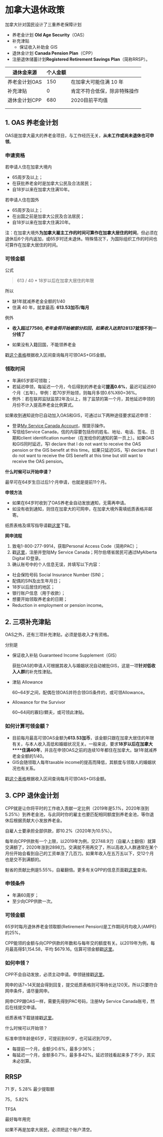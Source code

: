 # 加拿大退休政策



加拿大针对国民设计了三重养老保障计划

- 养老金计划    **Old Age Security**（OAS）    
- 补充津贴
  - 保证收入补助金 GIS
- 退休金计划    **Canada Pension Plan**（CPP）
- 注册退休储蓄计划**Registered Retirement Savings Plan**（简称RRSP）。



| 退休金来源    | 个人金额 |                              |
| ------------- | -------- | ---------------------------- |
| 养老金计划OAS | 150      | 在加拿大可能住满 10 年       |
| 补充津贴      | 0        | 肯定不符合低保，除非特殊操作 |
| 退休金计划CPP | 680      | 2020目前平均值               |
|               |          |                              |
|               |          |                              |



## 1. OAS 养老金计划



OAS是加拿大最大的养老金项目，与工作经历无关，**从未工作或尚未退休也可申领**。



### 申请资格

若申请人住在加拿大境内

- 65周岁及以上；
- 在获批养老金时是加拿大公民及合法居民；
- 自18岁以来在加拿大住满10年。



若申请人住在国外

- 65周岁及以上；
- 在出国之前是加拿大公民及合法居民；
- 自18岁以来在加拿大住满20年。

注：在加拿大境外**为加拿大雇主工作的时间可算作在加拿大居住的时间**，但必须在退休后6个月内返加，或65岁时还未退休。特殊情况下，为国际组织工作的时间也可算作在加拿大居住的时间。



### 可领金额



公式

> 613 / 40 * 18岁以后在加拿大居住的年限



所以

- 缺1年就减养老金全额的1/40
- 住满 40 年，就拿最高:    **613.53加币/每月**



例外

- **收入超过$77580,老年金将开始被部分扣回，如果收入达到$128137就领不到一分钱了**

- 如果没有入籍回国，不能领养老金



戳[这个表格](https://www.dealmoon.ca/exec/j?type=shopping-guide&d=629&url=https%3A%2F%2Fwww.canada.ca%2Fcontent%2Fdam%2Fcanada%2Femployment-social-development%2Fmigration%2Fdocuments%2Fassets%2Fportfolio%2Fdocs%2Fen%2Fcpp%2Foas%2Fsv-oas-jan-mar-2020.pdf)根据收入区间查询每月可领OAS+GIS金额。



### 领取时间

- 年满65岁即可领取；
- 若延迟申领，每延迟一个月，今后得到的养老金可**提高0.6%**，最迟可延迟60个月（五年）。举例：若70岁开始领，则每月多领0.6%X60=36%。
- 例外：若在联邦监狱监禁2年及以上，除了监禁的第一个月，其他延迟申领的月份不计入提高养老金比例算式。

如果收到通知说你已自动加入OAS和GIS，可通过以下两种途径要求延迟申领：

- 登录[My Service Canada Account](https://www.dealmoon.ca/exec/j?type=shopping-guide&d=629&url=https%3A%2F%2Fwww.canada.ca%2Fen%2Femployment-social-development%2Fservices%2Fmy-account%2Fhow-to-access.html)，按提示操作。
- 写信给Service Canada，信的内容要包括你的姓名、地址、电话、签名、日期和client identification number（在发给你的通知的第一页上）。如果OAS和GIS同时延迟，写I declare that I do not want to receive the OAS pension or the GIS benefit at this time。如果只延迟GIS，写I declare that I do not want to receive the GIS benefit at this time but still want to receive the OAS pension。





**什么时候可以开始申请？**

最早可在64岁生日过后1个月申请，也就是提前11个月。



**申领方法**

- 如果在64岁时收到了OAS养老金自动发放通知，无需再申请。
- 如没有收到通知，则住在加拿大的可网申，在加拿大境外需填纸质表格并邮寄。

纸质表格及填写指导请戳[这里](https://www.dealmoon.ca/exec/j?type=shopping-guide&d=629&url=https%3A%2F%2Fcatalogue.servicecanada.gc.ca%2Fcontent%2FEForms%2Fen%2FDetail.html%3FForm%3DISP3550)下载。



**网申流程**

1. 致电1-800-277-9914，获取Personal Access Code（简称PAC）；
2. 戳[这里](https://www.dealmoon.ca/exec/j?type=shopping-guide&d=629&url=https%3A%2F%2Fwww.canada.ca%2Fen%2Femployment-social-development%2Fservices%2Fmy-account%2Faccess.html)，注册并登陆My Service Canada；阿尔伯塔省居民可通过MyAlberta Digital ID登录。
3. 确认账号中的个人信息无误，并填写以下内容：

- 社会保险号码 Social Insurance Number (SIN)；
- 配偶的SIN及出生年月日；
- 18岁以后居住的地区；
- 银行账户信息（用于收款）；
- 想要开始领取养老金的日期；
- Reduction in employment or pension income。



## 2. 三项补充津贴



OAS之外，还有三项补充津贴，必须是低收入才有资格。

分别是

- 保证收入补贴 Guaranteed Income Supplement（GIS）

  获批OAS的申请人可根据其收入与婚姻状况自动被批GIS，这是一项**针对低收入人群**的补充性津贴。

- 津贴 Allowance 

  60~64岁之间，配偶在领OAS并符合领GIS条件的，或可领Allowance。

- Allowance for the Survivor

  60~64间的寡妇/鳏夫，或可领此津贴。



### 如何计算可领金额？

- 目前每月最高可领OAS金额为**613.53加币**，该金额只跟在加拿大居住的年限有关，与本人收入高低和婚姻状况无关。一般来说，要求**18岁以后在加拿大****住满40年**，并且在申领OAS之前的连续10年都住在加拿大。缺1年就减养老金全额的1/40。
- GIS会随领取人每年taxable income的提高而降低，其额度与领取人的婚姻状况也有关系。

戳[这个表格](https://www.dealmoon.ca/exec/j?type=shopping-guide&d=629&url=https%3A%2F%2Fwww.canada.ca%2Fcontent%2Fdam%2Fcanada%2Femployment-social-development%2Fmigration%2Fdocuments%2Fassets%2Fportfolio%2Fdocs%2Fen%2Fcpp%2Foas%2Fsv-oas-jan-mar-2020.pdf)根据收入区间查询每月可领OAS+GIS金额。





## 3. CPP 退休金计划



CPP就是让你将平时的工作收入贡献一定比例（2019年是5.1%，2020年涨到5.25%）到养老金池，与此同时你的雇主也要匹配相同额度到养老金池，等你退休后根据贡献大小发放养老金。

自雇人士要承担全部供款，即10.2%（2020年为10.5%）。

每年向CPP供款有一个上限，以2019年为例，交2748.9刀（自雇人士翻倍）就算交满额了，2020年涨到2898刀。交满就不用再交了，所以高收入人群通常在某个月份开始会看到自己的工资单涨了几百刀。如果年收入在五万五以下，交12个月也是交不到满额的。



魁省的贡献比例是5.55%，自雇翻倍。更多有关QPP的信息页面戳[这里](https://www.dealmoon.ca/exec/j?type=shopping-guide&d=629&url=https%3A%2F%2Fwww.rrq.gouv.qc.ca%2Fen%2Fprogrammes%2Fregime_rentes%2FPages%2Fregime_rentes.aspx)查询。

### 申领条件

- 年满60周岁；
- 至少向CPP供款一次。

###  可领金额



65岁时每月退休养老金领取额(Retirement Pension)是工作期间月均收入(AMPE)的25%，

CPP能领的金额与向CPP供款的年数和与每年交的额度有关。以2019年为例，每月最高得$1,154.58，平均 $679.16。估算可领金额戳[这里](https://www.dealmoon.ca/exec/j?type=shopping-guide&d=629&url=https%3A%2F%2Fsrv111.services.gc.ca%2FGeneralInformation%2FIndex)。



### 如何申领？

CPP不会自动发放，必须主动申请。申领链接戳[这里](https://www.dealmoon.ca/exec/j?type=shopping-guide&d=629&url=https%3A%2F%2Fwww.canada.ca%2Fen%2Fservices%2Fbenefits%2Fpublicpensions%2Fcpp%2Fcpp-benefit%2Fapply.html)。

网申的话7~14天就会得到回复，提交纸质表格则可等待长达120天。所以只要符合网申条件，请尽量网申。

网申CPP跟OAS一样，需要先得到PAC号码，注册My Service Canada账号，然后在线提交申请。

纸质表格下载链接戳[这里](https://www.dealmoon.ca/exec/j?type=shopping-guide&d=629&url=https%3A%2F%2Fcatalogue.servicecanada.gc.ca%2Fcontent%2FEForms%2Fen%2FCallForm.html%3FLang%3Den%26PDF%3DISP-1000.pdf)。



什么时候可以开始领？

标准申领年龄是65岁，可提前到60岁，也可延迟到70岁。

- 每提前一个月，金额少0.6%，最多少36%；
- 每延迟一个月，金额多0.7%，最多多42%。延迟领钱看起来多了不少，其实未必划算。



## RRSP



71 岁，5.28% 最少提取额

75， 5.82%



TFSA 

最好每年用完

如果不再是加拿大居民，必须把这个账户清空。